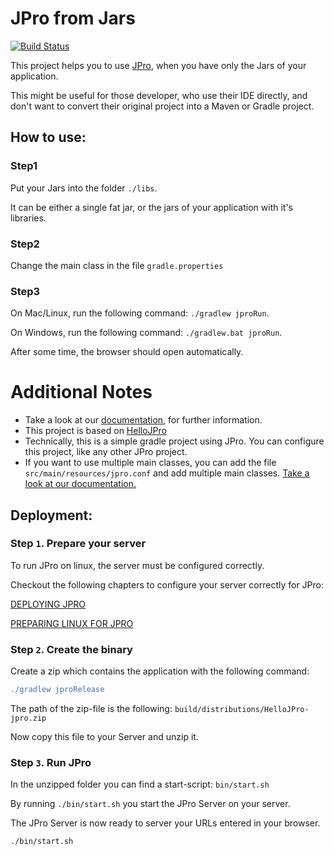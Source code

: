 # JPro from Jars

[![Build Status](https://travis-ci.com/JPro-one/jpro-from-jars.svg?branch=master)](https://travis-ci.com/jpro-one/jpro-from-jars)

This project helps you to use [JPro](https://jpro.one/), when you have only the Jars of your application.

This might be useful for those developer, who use their IDE directly, and don't want to convert their original project into a Maven or Gradle project.

## How to use:

### Step1
Put your Jars into the folder `./libs`.

It can be either a single fat jar, or the jars of your application with it's libraries.

### Step2
Change the main class in the file `gradle.properties`

### Step3
On Mac/Linux, run the following command: `./gradlew jproRun`.

On Windows, run the following command: `./gradlew.bat jproRun`.

After some time, the browser should open automatically.


# Additional Notes
* Take a look at our [documentation](https://www.jpro.one/?page=docs/current/1.1/), for further information. 
* This project is based on [HelloJPro](https://github.com/jpro-one/HelloJPro)
* Technically, this is a simple gradle project using JPro. You can configure this project, like any other JPro project.
* If you want to use multiple main classes, you can add the file `src/main/resources/jpro.conf` and add multiple main classes. [Take a look at our documentation.](https://www.jpro.one/?page=docs/current/2.2/CONFIGURING_JPRO)




## Deployment:

### Step `1`. Prepare your server

To run JPro on linux, the server must be configured correctly.

Checkout the following chapters to configure your server correctly for JPro:

[DEPLOYING JPRO](https://www.jpro.one/?page=docs/current/2.6/DEPLOYING_JPRO)
 
[PREPARING LINUX FOR JPRO](https://www.jpro.one/?page=docs/current/2.7/PREPARING_LINUX_FOR_JPRO)

### Step `2`. Create the binary

Create a zip which contains the application with the following command:

```groovy
./gradlew jproRelease
```
The path of the zip-file is the following: `build/distributions/HelloJPro-jpro.zip`

Now copy this file to your Server and unzip it.

### Step `3`. Run JPro

In the unzipped folder you can find a start-script: `bin/start.sh`

By running `./bin/start.sh` you start the JPro Server on your server. 

The JPro Server is now ready to server your URLs entered in your browser.

```bash
./bin/start.sh
```


